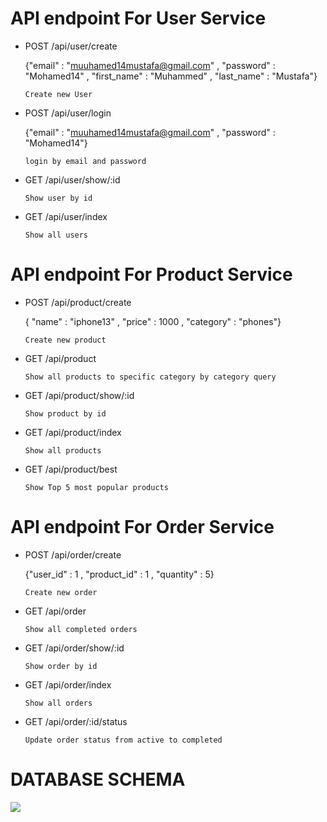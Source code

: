 # API endpoint For User Service

- POST /api/user/create

  {"email" : "muuhamed14mustafa@gmail.com" , "password" : "Mohamed14" , "first_name" : "Muhammed" , "last_name" : "Mustafa"}

  `Create new User`

- POST /api/user/login

  {"email" : "muuhamed14mustafa@gmail.com" , "password" : "Mohamed14"}

  `login by email and password`

- GET /api/user/show/:id

  `Show user by id`

- GET /api/user/index

  `Show all users`

# API endpoint For Product Service

- POST /api/product/create

  { "name" : "iphone13" , "price" : 1000 , "category" : "phones"}

  `Create new product`

- GET /api/product

  `Show all products to specific category by category query`

- GET /api/product/show/:id

  `Show product by id`

- GET /api/product/index

  `Show all products`

- GET /api/product/best

  `Show Top 5 most popular products`

# API endpoint For Order Service

- POST /api/order/create

  {"user_id" : 1 , "product_id" : 1 , "quantity" : 5}

  `Create new order`

- GET /api/order

  `Show all completed orders`

- GET /api/order/show/:id

  `Show order by id`

- GET /api/order/index

  `Show all orders`

- GET /api/order/:id/status

  `Update order status from active to completed`

# DATABASE SCHEMA

![](https://res.cloudinary.com/micro-services/image/upload/v1650204411/database_schema.jpg)
